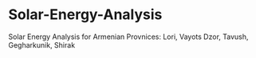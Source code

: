 # Solar-Energy-Analysis
Solar Energy Analysis for Armenian Provnices: Lori, Vayots Dzor, Tavush, Gegharkunik, Shirak
